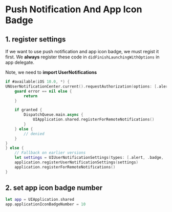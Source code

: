 # Push Notification And App Icon Badge

## 1. register settings

If we want to use push notification and app icon badge, we must regist it first. We **always** register these code in `didFinishLaunchingWithOptions` in app delegate.

Note, we need to **import UserNotifications**

```swift
if #available(iOS 10.0, *) {
UNUserNotificationCenter.current().requestAuthorization(options: [.alert, .badge, .sound]) { (granted, error) in
    guard error == nil else {
        return
    }

    if granted {
        DispatchQueue.main.async {
            UIApplication.shared.registerForRemoteNotifications()
        }
    } else {
        // denied
    }
}
} else {
    // Fallback on earlier versions
    let settings = UIUserNotificationSettings(types: [.alert, .badge, .sound], categories: nil)
    application.registerUserNotificationSettings(settings)
    application.registerForRemoteNotifications()
}
```

## 2. set app icon badge number

```swift
let app = UIApplication.shared
app.applicationIconBadgeNumber = 10
```